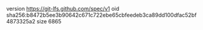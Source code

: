 version https://git-lfs.github.com/spec/v1
oid sha256:b8472b5ee3b90642c671c722ebe65cbfeedeb3ca89dd100dfac52bf4873325a2
size 6865
